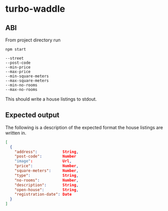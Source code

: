 # turbo-waddle

## ABI

From project directory run

```shell
npm start 

--street
--post-code
--min-price
--max-price
--min-square-meters
--max-square-meters
--min-no-rooms
--max-no-rooms
```

This should write a house listings to stdout.

## Expected output

The following is a description of the expected format the house listings are written in.

```json
[
  {
    "address":           String,
    "post-code":         Number
    "image":             Url,
    "price":             Number,
    "square-meters":     Number,
    "type":              String,
    "no-rooms":          Number,
    "description":       String,
    "open-house":        String,
    "registration-date": Date
  }
]
```
